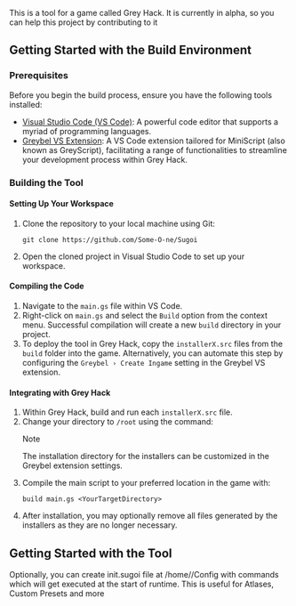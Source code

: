 This is a tool for a game called Grey Hack. It is currently in alpha, so you can help this project by contributing to it

## Getting Started with the Build Environment

### Prerequisites

Before you begin the build process, ensure you have the following tools installed:

- [Visual Studio Code (VS Code)](https://code.visualstudio.com/): A powerful code editor that supports a myriad of programming languages.
- [Greybel VS Extension](https://marketplace.visualstudio.com/items?itemName=ayecue.greybel-vs): A VS Code extension tailored for MiniScript (also known as GreyScript), facilitating a range of functionalities to streamline your development process within Grey Hack.

### Building the Tool

#### Setting Up Your Workspace

1. Clone the repository to your local machine using Git:
   ```
   git clone https://github.com/Some-O-ne/Sugoi
   ```
2. Open the cloned project in Visual Studio Code to set up your workspace.

#### Compiling the Code

1. Navigate to the `main.gs` file within VS Code.
2. Right-click on `main.gs` and select the `Build` option from the context menu. Successful compilation will create a new `build` directory in your project.
3. To deploy the tool in Grey Hack, copy the `installerX.src` files from the `build` folder into the game. Alternatively, you can automate this step by configuring the `Greybel › Create Ingame` setting in the Greybel VS extension.

#### Integrating with Grey Hack

1. Within Grey Hack, build and run each `installerX.src` file.
2. Change your directory to `/root` using the command:
   > [!Note]
   > The installation directory for the installers can be customized in the Greybel extension settings.
3. Compile the main script to your preferred location in the game with:
   ```
   build main.gs <YourTargetDirectory>
   ```
4. After installation, you may optionally remove all files generated by the installers as they are no longer necessary.

## Getting Started with the Tool

Optionally, you can create init.sugoi file at /home/<Your Username>/Config with commands which will get executed at the start of runtime. This is useful for Atlases, Custom Presets and more
